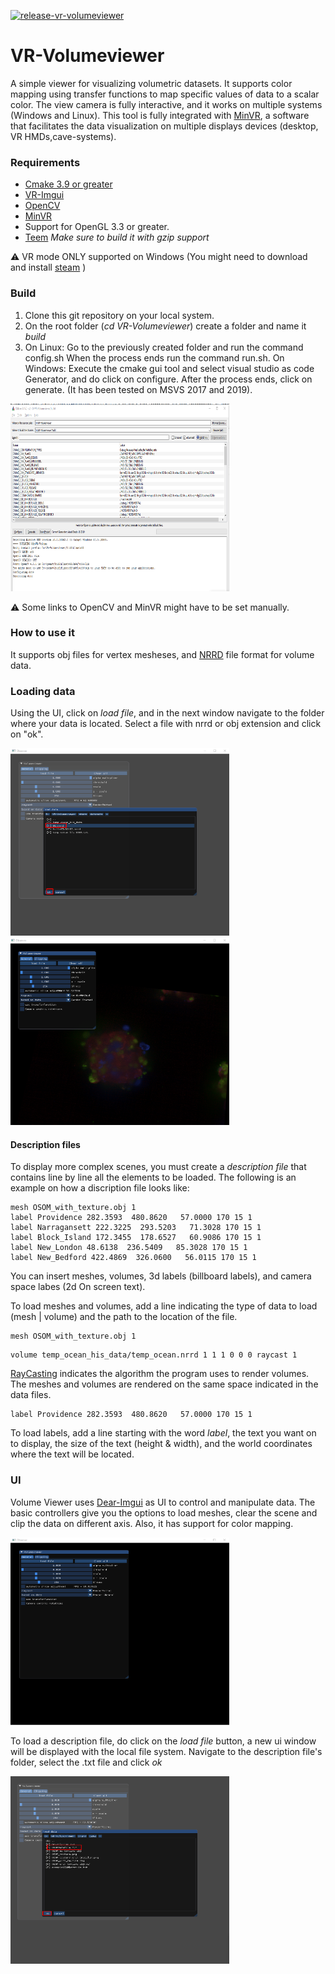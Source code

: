 
[![release-vr-volumeviewer](https://github.com/brown-ccv/VR-Volumeviewer/actions/workflows/release.yml/badge.svg)](https://github.com/brown-ccv/VR-Volumeviewer/actions/workflows/release.yml)

# VR-Volumeviewer
A simple viewer for visualizing volumetric datasets. It supports color mapping using transfer functions to map specific values of data to a scalar color. The view camera is fully interactive, and it works on multiple systems (Windows and Linux).
This tool is fully integrated with [MinVR](https://github.com/MinVR/MinVR), a software that facilitates the data visualization on multiple displays devices (desktop, VR HMDs,cave-systems).

### Requirements

* [Cmake 3.9 or greater ](https://cmake.org/)
* [VR-Imgui](https://github.com/brown-ccv/VR-imgui)
* [OpenCV](https://github.com/opencv/opencv)
* [MinVR](https://github.com/MinVR/MinVR)
* Support for OpenGL 3.3 or greater.
* [Teem](http://teem.sourceforge.net/download/index.html) *Make sure to build it with gzip support*

:warning: VR mode ONLY supported on Windows (You might need to download and install [steam](https://store.steampowered.com/steamvr)  )

### Build

1. Clone this git repository on your local system.
2. On the root folder (*cd VR-Volumeviewer*) create a folder and name it *build*
3. On Linux: Go to the previously created folder and run the command config.sh When the process ends run the command run.sh.
   On Windows: Execute the cmake gui tool and select visual studio as code Generator, and do click on configure. After the process ends, click on generate. (It has been tested on MSVS 2017 and 2019).
  <img src="docs/imgs/cmake_gui_1.png" width="350" height="300">
  
   
:warning: Some links to OpenCV and MinVR might have to be set manually.

### How to use it
  
It supports obj files for vertex mesheses, and [NRRD](http://teem.sourceforge.net/nrrd/format.html) file format for volume data.

### Loading data

Using the UI, click on *load file*, and in the next window navigate to the folder where your data is located. Select a file with nrrd or obj extension and click on "ok".

<img src="docs/imgs/volume-viewer-nrrd.png" width="350" height="300">

<img src="docs/imgs/volume-viewer-nrrd-result.png" width="350" height="300">

#### Description files
 
 To display more complex scenes, you must create a *description file* that contains line by line all the elements to be loaded.
 The following is an example on how a discription file looks like:
 
```
mesh OSOM_with_texture.obj 1
label Providence 282.3593  480.8620   57.0000 170 15 1
label Narragansett 222.3225  293.5203   71.3028 170 15 1
label Block_Island 172.3455  178.6527   60.9086 170 15 1
label New_London 48.6138  236.5409   85.3028 170 15 1
label New_Bedford 422.4869  326.0600   56.0115 170 15 1

```

You can insert meshes, volumes, 3d labels (billboard labels), and camera space labes (2d On screen text).


To load meshes and volumes, add a line indicating the type of data to load (mesh | volume) and the path to the location of the file.

```
mesh OSOM_with_texture.obj 1
```

```
volume temp_ocean_his_data/temp_ocean.nrrd 1 1 1 0 0 0 raycast 1
```

[RayCasting](https://en.wikipedia.org/wiki/Volume_ray_casting) indicates the algorithm the program uses to render volumes.
The meshes and volumes are rendered on the same space indicated in the data files.

```
label Providence 282.3593  480.8620   57.0000 170 15 1
```
To load labels, add a line starting with the word *label*, the text you want on to display, the size of the text (height & width), and the world coordinates where the text will be located.

### UI

Volume Viewer uses [Dear-Imgui](https://github.com/ocornut/imgui) as UI to control and manipulate data. The basic controllers give you the options to load meshes, clear the scene and clip the data on different axis. Also, it has support for color mapping.


<img src="docs/imgs/volume-viewer-1.png" width="350" height="300">

To load a description file, do click on the *load file* button, a new ui window will be displayed with the local file system. Navigate to the description file's folder, select the .txt file and click *ok*

<img src="docs/imgs/volume-viewer-3.png" width="350" height="300">



